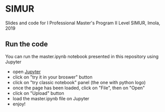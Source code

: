 # SIMUR
Slides and code for I Professional Master's Program II Level SIMUR, Imola, 2019

## Run the code
You can run the master.ipynb notebook presented in this repository using Jupyter
* open [Jupyter](https://jupyter.org/)
* click on "try it in your broswer" button
* click on "try classic notebook" panel (the one with python logo) 
* once the page has been loaded, click on "File", then on "Open"
* click on "Upload" button
* load the master.ipynb file on Jupyter
* enjoy!

